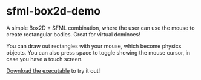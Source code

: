 sfml-box2d-demo
===============

A simple Box2D + SFML combination, where the user can use the mouse to create rectangular bodies. Great for virtual dominoes!

You can draw out rectangles with your mouse, which become physics objects. You can also press space to toggle showing the mouse cursor, in case you have a touch screen.

[Download the executable](https://github.com/dag10/sfml-box2d-demo/releases/tag/v1.0) to try it out!
